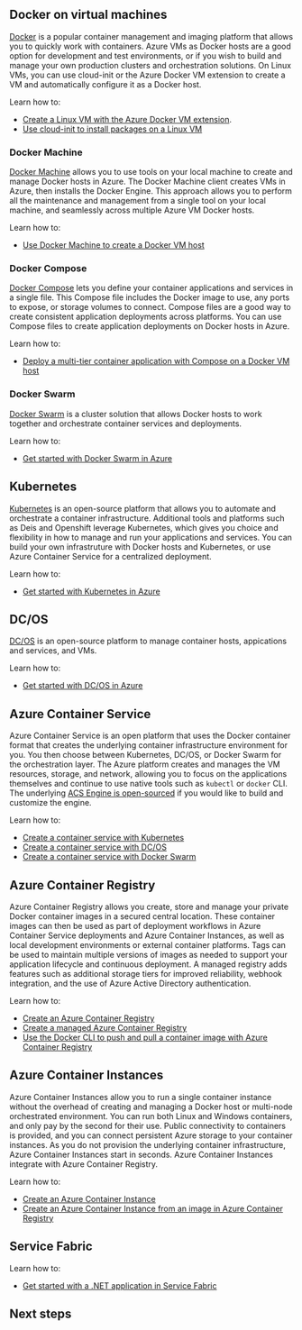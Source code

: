 

## Docker on virtual machines
[Docker](https://www.docker.com) is a popular container management and imaging platform that allows you to quickly work with containers. Azure VMs as Docker hosts are a good option for development and test environments, or if you wish to build and manage your own production clusters and orchestration solutions. On Linux VMs, you can use cloud-init or the Azure Docker VM extension to create a VM and automatically configure it as a Docker host. 

Learn how to:

- [Create a Linux VM with the Azure Docker VM extension](../articles/virtual-machines/linux/dockerextension.md).
- [Use cloud-init to install packages on a Linux VM](../articles/virtual-machines/linux/tutorial-automate-vm-deployment.md)

### Docker Machine
[Docker Machine](https://docs.docker.com/machine/overview/) allows you to use tools on your local machine to create and manage Docker hosts in Azure. The Docker Machine client creates VMs in Azure, then installs the Docker Engine. This approach allows you to perform all the maintenance and management from a single tool on your local machine, and seamlessly across multiple Azure VM Docker hosts.

Learn how to:

- [Use Docker Machine to create a Docker VM host](../articles/virtual-machines/linux/docker-machine.md)

### Docker Compose
[Docker Compose](https://docs.docker.com/compose/overview/) lets you define your container applications and services in a single file. This Compose file includes the Docker image to use, any ports to expose, or storage volumes to connect. Compose files are a good way to create consistent application deployments across platforms. You can use Compose files to create application deployments on Docker hosts in Azure.

Learn how to:

- [Deploy a multi-tier container application with Compose on a Docker VM host](../articles/virtual-machines/linux/docker-compose-quickstart.md)


### Docker Swarm
[Docker Swarm](https://docs.docker.com/engine/swarm/key-concepts/) is a cluster solution that allows Docker hosts to work together and orchestrate container services and deployments.

Learn how to:

- [Get started with Docker Swarm in Azure](../articles/container-service/dcos-swarm/container-service-swarm-walkthrough.md)


## Kubernetes
[Kubernetes](https://kubernetes.io/docs/concepts/overview/what-is-kubernetes/) is an open-source platform that allows you to automate and orchestrate a container infrastructure. Additional tools and platforms such as Deis and Openshift leverage Kubernetes, which gives you choice and flexibility in how to manage and run your applications and services. You can build your own infrastruture with Docker hosts and Kubernetes, or use Azure Container Service for a centralized deployment.

Learn how to:

- [Get started with Kubernetes in Azure](../articles/container-service/kubernetes/container-service-kubernetes-walkthrough.md)


## DC/OS
[DC/OS](https://dcos.io/) is an open-source platform to manage container hosts, appications and services, and VMs.

Learn how to:

- [Get started with DC/OS in Azure](../articles/container-service/dcos-swarm/container-service-dcos-quickstart.md)


## Azure Container Service
Azure Container Service is an open platform that uses the Docker container format that creates the underlying container infrastructure environment for you. You then choose between Kubernetes, DC/OS, or Docker Swarm for the orchestration layer. The Azure platform creates and manages the VM resources, storage, and network, allowing you to focus on the applications themselves and continue to use native tools such as `kubectl` or `docker` CLI. The underlying [ACS Engine is open-sourced](https://github.com/Azure/acs-engine) if you would like to build and customize the engine.

Learn how to:

- [Create a container service with Kubernetes](../articles/container-service/kubernetes/container-service-kubernetes-walkthrough.md)
- [Create a container service with DC/OS](../articles/container-service/dcos-swarm/container-service-dcos-quickstart.md)
- [Create a container service with Docker Swarm](../articles/container-service/dcos-swarm/container-service-swarm-walkthrough.md)


## Azure Container Registry
Azure Container Registry allows you create, store and manage your private Docker container images in a secured central location. These container images can then be used as part of deployment workflows in Azure Container Service deployments and Azure Container Instances, as well as local development environments or external container platforms. Tags can be used to maintain multiple versions of images as needed to support your application lifecycle and continuous deployment. A managed registry adds features such as additional storage tiers for improved reliability, webhook integration, and the use of Azure Active Directory authentication.

Learn how to:
- [Create an Azure Container Registry](../articles/container-registry/container-registry-get-started-portal.md)
- [Create a managed Azure Container Registry](../articles/container-registry/container-registry-managed-get-started-portal.md)
- [Use the Docker CLI to push and pull a container image with Azure Container Registry](../articles/container-registry/container-registry-get-started-docker-cli.md)


## Azure Container Instances
Azure Container Instances allow you to run a single container instance without the overhead of creating and managing a Docker host or multi-node orchestrated environment. You can run both Linux and Windows containers, and only pay by the second for their use. Public connectivity to containers is provided, and you can connect persistent Azure storage to your container instances. As you do not provision the underlying container infrastructure, Azure Container Instances start in seconds. Azure Container Instances integrate with Azure Container Registry.

Learn how to:

- [Create an Azure Container Instance](../articles/container-instances/container-instances-quickstart.md)
- [Create an Azure Container Instance from an image in Azure Container Registry](../articles/container-instances/container-instances-tutorial-deploy-app.md)


## Service Fabric

Learn how to:

- [Get started with a .NET application in Service Fabric](../articles/service-fabric/service-fabric-quickstart-dotnet.md)

## Next steps
